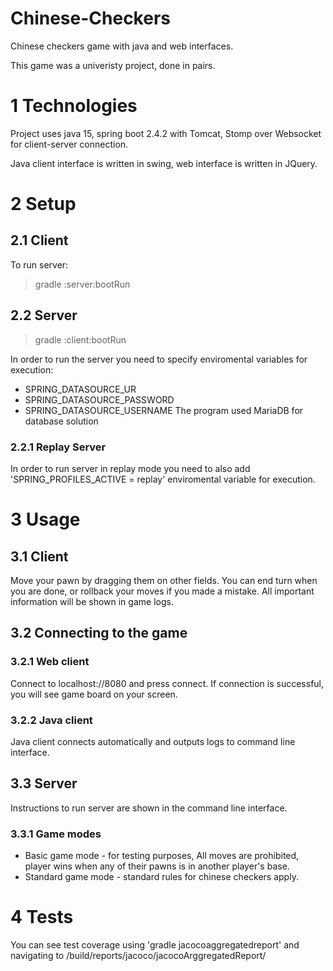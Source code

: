 # Chinese-Checkers

Chinese checkers game with java and web interfaces.

This game was a univeristy project, done in pairs.

# 1 Technologies

Project uses java 15, spring boot 2.4.2 with Tomcat, Stomp over Websocket for client-server connection.

Java client interface is written in swing, web interface is written in JQuery.

# 2 Setup

## 2.1 Client

To run server:
> gradle :server:bootRun

## 2.2 Server

> gradle :client:bootRun

In order to run the server you need to specify enviromental variables for execution:
- SPRING_DATASOURCE_UR
- SPRING_DATASOURCE_PASSWORD
- SPRING_DATASOURCE_USERNAME
The program used MariaDB for database solution

### 2.2.1 Replay Server

In order to run server in replay mode you need to also add 'SPRING_PROFILES_ACTIVE = replay' enviromental variable for execution.

# 3 Usage

## 3.1 Client

Move your pawn by dragging them on other fields.
You can end turn when you are done, or rollback your moves if you made a mistake.
All important information will be shown in game logs.

## 3.2 Connecting to the game

### 3.2.1 Web client

Connect to localhost://8080 and press connect. If connection is successful, you will see game board on your screen.

### 3.2.2 Java client

Java client connects automatically and outputs logs to command line interface.

## 3.3 Server

Instructions to run server are shown in the command line interface.

### 3.3.1 Game modes

- Basic game mode - for testing purposes, All moves are prohibited, player wins when any of their pawns is in another player's base.
- Standard game mode - standard rules for chinese checkers apply.
 
# 4 Tests

You can see test coverage using 'gradle jacocoaggregatedreport' and navigating to /build/reports/jacoco/jacocoArggregatedReport/
